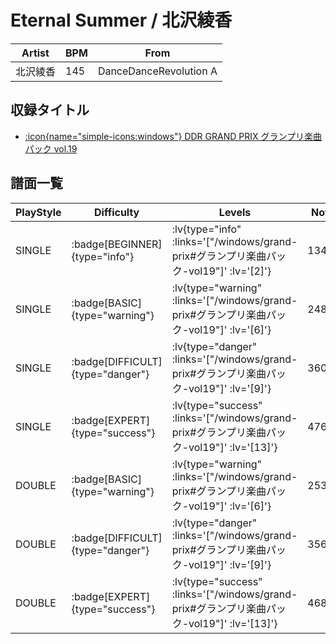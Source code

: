 # Eternal Summer / 北沢綾香

|Artist|BPM|From|
|------|---|----|
|北沢綾香|145|DanceDanceRevolution A|

## 収録タイトル

- [ :icon{name="simple-icons:windows"} DDR GRAND PRIX グランプリ楽曲パック vol.19](/windows/grand-prix#グランプリ楽曲パック-vol19)

## 譜面一覧

|PlayStyle|Difficulty|Levels|Notes|Movie|
|---------|----------|------|-----|-----|
|SINGLE| :badge[BEGINNER]{type="info"} | :lv{type="info" :links='["/windows/grand-prix#グランプリ楽曲パック-vol19"]' :lv='[2]'} |134/6||
|SINGLE| :badge[BASIC]{type="warning"} | :lv{type="warning" :links='["/windows/grand-prix#グランプリ楽曲パック-vol19"]' :lv='[6]'} |248/26||
|SINGLE| :badge[DIFFICULT]{type="danger"} | :lv{type="danger" :links='["/windows/grand-prix#グランプリ楽曲パック-vol19"]' :lv='[9]'} |360/10||
|SINGLE| :badge[EXPERT]{type="success"} | :lv{type="success" :links='["/windows/grand-prix#グランプリ楽曲パック-vol19"]' :lv='[13]'} |476/21||
|DOUBLE| :badge[BASIC]{type="warning"} | :lv{type="warning" :links='["/windows/grand-prix#グランプリ楽曲パック-vol19"]' :lv='[6]'} |253/10||
|DOUBLE| :badge[DIFFICULT]{type="danger"} | :lv{type="danger" :links='["/windows/grand-prix#グランプリ楽曲パック-vol19"]' :lv='[9]'} |356/5||
|DOUBLE| :badge[EXPERT]{type="success"} | :lv{type="success" :links='["/windows/grand-prix#グランプリ楽曲パック-vol19"]' :lv='[13]'} |468/27||
